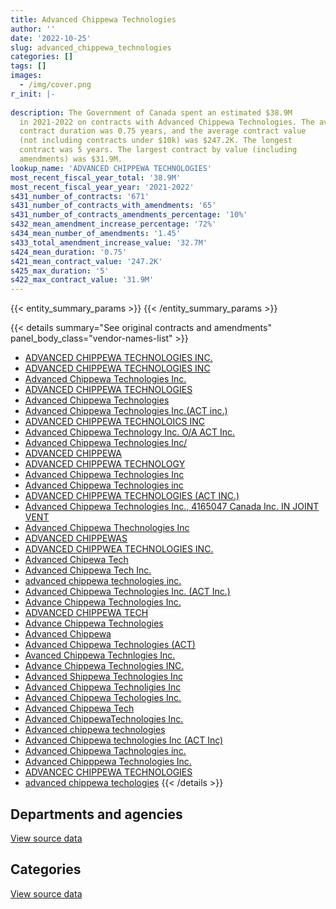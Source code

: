 ```yaml
---
title: Advanced Chippewa Technologies
author: ''
date: '2022-10-25'
slug: advanced_chippewa_technologies
categories: []
tags: []
images:
  - /img/cover.png
r_init: |-
  
description: The Government of Canada spent an estimated $38.9M
  in 2021-2022 on contracts with Advanced Chippewa Technologies. The average
  contract duration was 0.75 years, and the average contract value
  (not including contracts under $10k) was $247.2K. The longest
  contract was 5 years. The largest contract by value (including
  amendments) was $31.9M.
lookup_name: 'ADVANCED CHIPPEWA TECHNOLOGIES'
most_recent_fiscal_year_total: '38.9M'
most_recent_fiscal_year_year: '2021-2022'
s431_number_of_contracts: '671'
s431_number_of_contracts_with_amendments: '65'
s431_number_of_contracts_amendments_percentage: '10%'
s432_mean_amendment_increase_percentage: '72%'
s434_mean_number_of_amendments: '1.45'
s433_total_amendment_increase_value: '32.7M'
s424_mean_duration: '0.75'
s421_mean_contract_value: '247.2K'
s425_max_duration: '5'
s422_max_contract_value: '31.9M'
---
```


<script src="/rmarkdown-libs/htmlwidgets/htmlwidgets.js"></script>
<link href="/rmarkdown-libs/datatables-css/datatables-crosstalk.css" rel="stylesheet" />
<script src="/rmarkdown-libs/datatables-binding/datatables.js"></script>
<script src="/rmarkdown-libs/jquery/jquery-3.6.0.min.js"></script>
<link href="/rmarkdown-libs/dt-core-bootstrap/css/dataTables.bootstrap.min.css" rel="stylesheet" />
<link href="/rmarkdown-libs/dt-core-bootstrap/css/dataTables.bootstrap.extra.css" rel="stylesheet" />
<script src="/rmarkdown-libs/dt-core-bootstrap/js/jquery.dataTables.min.js"></script>
<script src="/rmarkdown-libs/dt-core-bootstrap/js/dataTables.bootstrap.min.js"></script>
<link href="/rmarkdown-libs/crosstalk/css/crosstalk.min.css" rel="stylesheet" />
<script src="/rmarkdown-libs/crosstalk/js/crosstalk.min.js"></script>
<script src="/rmarkdown-libs/htmlwidgets/htmlwidgets.js"></script>
<link href="/rmarkdown-libs/datatables-css/datatables-crosstalk.css" rel="stylesheet" />
<script src="/rmarkdown-libs/datatables-binding/datatables.js"></script>
<script src="/rmarkdown-libs/jquery/jquery-3.6.0.min.js"></script>
<link href="/rmarkdown-libs/dt-core-bootstrap/css/dataTables.bootstrap.min.css" rel="stylesheet" />
<link href="/rmarkdown-libs/dt-core-bootstrap/css/dataTables.bootstrap.extra.css" rel="stylesheet" />
<script src="/rmarkdown-libs/dt-core-bootstrap/js/jquery.dataTables.min.js"></script>
<script src="/rmarkdown-libs/dt-core-bootstrap/js/dataTables.bootstrap.min.js"></script>
<link href="/rmarkdown-libs/crosstalk/css/crosstalk.min.css" rel="stylesheet" />
<script src="/rmarkdown-libs/crosstalk/js/crosstalk.min.js"></script>

{{< entity_summary_params >}}
{{< /entity_summary_params >}}

{{< details summary="See original contracts and amendments" panel_body_class="vendor-names-list" >}}
- [ADVANCED CHIPPEWA TECHNOLOGIES INC.](https://search.open.canada.ca/en/ct/?sort=contract_value_f%20desc&page=1&search_text=%22ADVANCED%20CHIPPEWA%20TECHNOLOGIES%20INC.%22)
- [ADVANCED CHIPPEWA TECHNOLOGIES INC](https://search.open.canada.ca/en/ct/?sort=contract_value_f%20desc&page=1&search_text=%22ADVANCED%20CHIPPEWA%20TECHNOLOGIES%20INC%22)
- [Advanced Chippewa Technologies Inc.](https://search.open.canada.ca/en/ct/?sort=contract_value_f%20desc&page=1&search_text=%22Advanced%20Chippewa%20Technologies%20Inc.%22)
- [ADVANCED CHIPPEWA TECHNOLOGIES](https://search.open.canada.ca/en/ct/?sort=contract_value_f%20desc&page=1&search_text=%22ADVANCED%20CHIPPEWA%20TECHNOLOGIES%22)
- [Advanced Chippewa Technologies](https://search.open.canada.ca/en/ct/?sort=contract_value_f%20desc&page=1&search_text=%22Advanced%20Chippewa%20Technologies%22)
- [Advanced Chippewa Technologies Inc.(ACT inc.)](https://search.open.canada.ca/en/ct/?sort=contract_value_f%20desc&page=1&search_text=%22Advanced%20Chippewa%20Technologies%20Inc.%28ACT%20inc.%29%22)
- [ADVANCED CHIPPEWA TECHNOLOICS INC](https://search.open.canada.ca/en/ct/?sort=contract_value_f%20desc&page=1&search_text=%22ADVANCED%20CHIPPEWA%20TECHNOLOICS%20INC%22)
- [Advanced Chippewa Technology Inc. O/A ACT Inc.](https://search.open.canada.ca/en/ct/?sort=contract_value_f%20desc&page=1&search_text=%22Advanced%20Chippewa%20Technology%20Inc.%20O%2fA%20ACT%20Inc.%22)
- [Advanced Chippewa Technologies Inc/](https://search.open.canada.ca/en/ct/?sort=contract_value_f%20desc&page=1&search_text=%22Advanced%20Chippewa%20Technologies%20Inc%2f%22)
- [ADVANCED CHIPPEWA](https://search.open.canada.ca/en/ct/?sort=contract_value_f%20desc&page=1&search_text=%22ADVANCED%20CHIPPEWA%22)
- [ADVANCED CHIPPEWA TECHNOLOGY](https://search.open.canada.ca/en/ct/?sort=contract_value_f%20desc&page=1&search_text=%22ADVANCED%20CHIPPEWA%20TECHNOLOGY%22)
- [Advanced Chippewa Technologies Inc](https://search.open.canada.ca/en/ct/?sort=contract_value_f%20desc&page=1&search_text=%22Advanced%20Chippewa%20Technologies%20Inc%22)
- [Advanced Chippewa Technologies inc](https://search.open.canada.ca/en/ct/?sort=contract_value_f%20desc&page=1&search_text=%22Advanced%20Chippewa%20Technologies%20inc%22)
- [ADVANCED CHIPPEWA TECHNOLOGIES (ACT INC.)](https://search.open.canada.ca/en/ct/?sort=contract_value_f%20desc&page=1&search_text=%22ADVANCED%20CHIPPEWA%20TECHNOLOGIES%20%28ACT%20INC.%29%22)
- [Advanced Chippewa Technologies Inc., 4165047 Canada Inc. IN JOINT VENT](https://search.open.canada.ca/en/ct/?sort=contract_value_f%20desc&page=1&search_text=%22Advanced%20Chippewa%20Technologies%20Inc.%2c%204165047%20Canada%20Inc.%20IN%20JOINT%20VENT%22)
- [Advanced Chippewa Thechnologies Inc](https://search.open.canada.ca/en/ct/?sort=contract_value_f%20desc&page=1&search_text=%22Advanced%20Chippewa%20Thechnologies%20Inc%22)
- [ADVANCED CHIPPEWAS](https://search.open.canada.ca/en/ct/?sort=contract_value_f%20desc&page=1&search_text=%22ADVANCED%20CHIPPEWAS%22)
- [ADVANCED CHIPPWEA TECHNOLOGIES INC.](https://search.open.canada.ca/en/ct/?sort=contract_value_f%20desc&page=1&search_text=%22ADVANCED%20CHIPPWEA%20TECHNOLOGIES%20INC.%22)
- [Advanced Chipewa Tech](https://search.open.canada.ca/en/ct/?sort=contract_value_f%20desc&page=1&search_text=%22Advanced%20Chipewa%20Tech%22)
- [Advanced Chippewa Tech Inc.](https://search.open.canada.ca/en/ct/?sort=contract_value_f%20desc&page=1&search_text=%22Advanced%20Chippewa%20Tech%20Inc.%22)
- [advanced chippewa technologies inc.](https://search.open.canada.ca/en/ct/?sort=contract_value_f%20desc&page=1&search_text=%22advanced%20chippewa%20technologies%20inc.%22)
- [Advanced Chippewa Technologies Inc. (ACT Inc.)](https://search.open.canada.ca/en/ct/?sort=contract_value_f%20desc&page=1&search_text=%22Advanced%20Chippewa%20Technologies%20Inc.%20%28ACT%20Inc.%29%22)
- [Advance Chippewa Technologies Inc.](https://search.open.canada.ca/en/ct/?sort=contract_value_f%20desc&page=1&search_text=%22Advance%20Chippewa%20Technologies%20Inc.%22)
- [ADVANCED CHIPPEWA TECH](https://search.open.canada.ca/en/ct/?sort=contract_value_f%20desc&page=1&search_text=%22ADVANCED%20CHIPPEWA%20TECH%22)
- [Advance Chippewa Technologies](https://search.open.canada.ca/en/ct/?sort=contract_value_f%20desc&page=1&search_text=%22Advance%20Chippewa%20Technologies%22)
- [Advanced Chippewa](https://search.open.canada.ca/en/ct/?sort=contract_value_f%20desc&page=1&search_text=%22Advanced%20Chippewa%22)
- [Advanced Chippewa Technologies (ACT)](https://search.open.canada.ca/en/ct/?sort=contract_value_f%20desc&page=1&search_text=%22Advanced%20Chippewa%20Technologies%20%28ACT%29%22)
- [Avanced Chippewa Technlogies Inc.](https://search.open.canada.ca/en/ct/?sort=contract_value_f%20desc&page=1&search_text=%22Avanced%20Chippewa%20Technlogies%20Inc.%22)
- [Advance Chippewa Technologies INC.](https://search.open.canada.ca/en/ct/?sort=contract_value_f%20desc&page=1&search_text=%22Advance%20Chippewa%20Technologies%20INC.%22)
- [Advanced Shippewa Technologies Inc](https://search.open.canada.ca/en/ct/?sort=contract_value_f%20desc&page=1&search_text=%22Advanced%20Shippewa%20Technologies%20Inc%22)
- [Advanced Chippewa Technoligies Inc](https://search.open.canada.ca/en/ct/?sort=contract_value_f%20desc&page=1&search_text=%22Advanced%20Chippewa%20Technoligies%20Inc%22)
- [Advanced Chippewa Techologies Inc.](https://search.open.canada.ca/en/ct/?sort=contract_value_f%20desc&page=1&search_text=%22Advanced%20Chippewa%20Techologies%20Inc.%22)
- [Advanced Chippewa Tech](https://search.open.canada.ca/en/ct/?sort=contract_value_f%20desc&page=1&search_text=%22Advanced%20Chippewa%20Tech%22)
- [Advanced ChippewaTechnologies Inc.](https://search.open.canada.ca/en/ct/?sort=contract_value_f%20desc&page=1&search_text=%22Advanced%20ChippewaTechnologies%20Inc.%22)
- [Advanced chippewa technologies](https://search.open.canada.ca/en/ct/?sort=contract_value_f%20desc&page=1&search_text=%22Advanced%20chippewa%20technologies%22)
- [Advanced Chippewa technologies Inc (ACT Inc)](https://search.open.canada.ca/en/ct/?sort=contract_value_f%20desc&page=1&search_text=%22Advanced%20Chippewa%20technologies%20Inc%20%28ACT%20Inc%29%22)
- [Advanced Chippewa Tachnologies inc.](https://search.open.canada.ca/en/ct/?sort=contract_value_f%20desc&page=1&search_text=%22Advanced%20Chippewa%20Tachnologies%20inc.%22)
- [Advanced Chipppewa Technologies Inc.](https://search.open.canada.ca/en/ct/?sort=contract_value_f%20desc&page=1&search_text=%22Advanced%20Chipppewa%20Technologies%20Inc.%22)
- [ADVANCEC CHIPPEWA TECHNOLOGIES](https://search.open.canada.ca/en/ct/?sort=contract_value_f%20desc&page=1&search_text=%22ADVANCEC%20CHIPPEWA%20TECHNOLOGIES%22)
- [advanced chippewa techologies](https://search.open.canada.ca/en/ct/?sort=contract_value_f%20desc&page=1&search_text=%22advanced%20chippewa%20techologies%22)
{{< /details >}}

## Departments and agencies

<div id="htmlwidget-1" style="width:100%;height:auto;" class="datatables html-widget"></div>
<script type="application/json" data-for="htmlwidget-1">{"x":{"style":"bootstrap","filter":"none","vertical":false,"data":[["<a href=\"/departments/aafc-aac/\">Agriculture and Agri-Food Canada<\/a>","<a href=\"/departments/aandc-aadnc/\">Crown-Indigenous Relations and Northern Affairs Canada<\/a>","<a href=\"/departments/acoa-apeca/\">Atlantic Canada Opportunities Agency<\/a>","<a href=\"/departments/atssc-scdata/\">Administrative Tribunals Support Service of Canada<\/a>","<a href=\"/departments/cannor/\">Canadian Northern Economic Development Agency<\/a>","<a href=\"/departments/cas-satj/\">Courts Administration Service<\/a>","<a href=\"/departments/cbsa-asfc/\">Canada Border Services Agency<\/a>","<a href=\"/departments/ccohs-cchst/\">Canadian Centre for Occupational Health and Safety<\/a>","<a href=\"/departments/cer-rec/\">Canada Energy Regulator<\/a>","<a href=\"/departments/cfia-acia/\">Canadian Food Inspection Agency<\/a>","<a href=\"/departments/chrc-ccdp/\">Canadian Human Rights Commission<\/a>","<a href=\"/departments/cic/\">Immigration, Refugees and Citizenship Canada<\/a>","<a href=\"/departments/cihr-irsc/\">Canadian Institutes of Health Research<\/a>","<a href=\"/departments/cnsc-ccsn/\">Canadian Nuclear Safety Commission<\/a>","<a href=\"/departments/cra-arc/\">Canada Revenue Agency<\/a>","<a href=\"/departments/crtc/\">Canadian Radio-television and Telecommunications Commission<\/a>","<a href=\"/departments/csc-scc/\">Correctional Service of Canada<\/a>","<a href=\"/departments/csps-efpc/\">Canada School of Public Service<\/a>","<a href=\"/departments/dfatd-maecd/\">Global Affairs Canada<\/a>","<a href=\"/departments/dfo-mpo/\">Fisheries and Oceans Canada<\/a>","<a href=\"/departments/dnd-mdn/\">National Defence<\/a>","<a href=\"/departments/ec/\">Environment and Climate Change Canada<\/a>","<a href=\"/departments/elections/\">Elections Canada<\/a>","<a href=\"/departments/esdc-edsc/\">Employment and Social Development Canada<\/a>","<a href=\"/departments/fcac-acfc/\">Financial Consumer Agency of Canada<\/a>","<a href=\"/departments/fin/\">Department of Finance Canada<\/a>","<a href=\"/departments/fintrac-canafe/\">Financial Transactions and Reports Analysis Centre of Canada<\/a>","<a href=\"/departments/hc-sc/\">Health Canada<\/a>","<a href=\"/departments/ic/\">Innovation, Science and Economic Development Canada<\/a>","<a href=\"/departments/infc/\">Infrastructure Canada<\/a>","<a href=\"/departments/irb-cisr/\">Immigration and Refugee Board of Canada<\/a>","<a href=\"/departments/isc-sac/\">Indigenous Services Canada<\/a>","<a href=\"/departments/jus/\">Department of Justice Canada<\/a>","<a href=\"/departments/lac-bac/\">Library and Archives Canada<\/a>","<a href=\"/departments/nrcan-rncan/\">Natural Resources Canada<\/a>","<a href=\"/departments/nserc-crsng/\">Natural Sciences and Engineering Research Council of Canada<\/a>","<a href=\"/departments/oag-bvg/\">Office of the Auditor General of Canada<\/a>","<a href=\"/departments/opc-cpvp/\">Office of the Privacy Commissioner of Canada<\/a>","<a href=\"/departments/osfi-bsif/\">Office of the Superintendent of Financial Institutions Canada<\/a>","<a href=\"/departments/osgg-bsgg/\">Office of the Secretary to the Governor General<\/a>","<a href=\"/departments/pc/\">Parks Canada<\/a>","<a href=\"/departments/pch/\">Canadian Heritage<\/a>","<a href=\"/departments/pco-bcp/\">Privy Council Office<\/a>","<a href=\"/departments/phac-aspc/\">Public Health Agency of Canada<\/a>","<a href=\"/departments/ppsc-sppc/\">Public Prosecution Service of Canada<\/a>","<a href=\"/departments/pwgsc-tpsgc/\">Public Services and Procurement Canada<\/a>","<a href=\"/departments/rcmp-grc/\">Royal Canadian Mounted Police<\/a>","<a href=\"/departments/ssc-spc/\">Shared Services Canada<\/a>","<a href=\"/departments/tbs-sct/\">Treasury Board of Canada Secretariat<\/a>","<a href=\"/departments/vac-acc/\">Veterans Affairs Canada<\/a>","<a href=\"/departments/vrab-tacra/\">Veterans Review and Appeal Board<\/a>","<a href=\"/departments/wage/\">Department for Women and Gender Equality<\/a>","<a href=\"/departments/wd-deo/\">Western Economic Diversification Canada<\/a>"],[135799.84,491568.03,13776.75,9074.62,null,null,1916509,null,295234.86,55970.92,null,1546416.78,51588.9,99017.83,63414.43,28226.62,99598.95,193719.97,13105.74,72279.59,1301236.96,583417.03,184371.1,610243.31,null,null,null,null,676614.94,14119.46,null,470717.49,114939.59,696288.38,56083.63,null,null,218816.22,30896.89,21327.61,60618.85,115095.41,105504.43,null,null,13661.23,370435.1,8432736.3,191458.67,306767.23,null,null,null],[128484.19,104694.83,355994.25,null,null,null,1935125.13,null,4537.24,25175.37,null,1187384.32,61717.73,89201.85,78595.51,37166.83,103016.55,152999.05,null,110927.72,1544529.75,27885.49,210729.74,789986.4,50568.85,12271.58,149125.1,701514.94,1811594.65,16127.71,18974.88,null,156031.48,507725.55,89612.68,10262.66,null,24685.02,21038.17,null,72574.36,145643.84,277359.09,null,null,995073.47,157720.28,3841243.32,52632.46,646286.63,null,22954.37,40579.88],[80360.09,196822.5,12388.89,null,null,34401.65,1803245.3,12617.87,117235.51,null,null,1106617.36,74580.4,100551.32,1781982.93,25733.74,326689.68,74757.47,96504,149829.03,4091074.24,75761.62,26938.99,1333915.63,55136.25,2300.92,148717.66,2122298.92,5823871.81,622198.9,164767.43,121333.09,148149.93,16005.8,52002.41,null,null,27035.77,142084.68,8739.57,68904.89,251644.97,28209.91,136962.19,358312.6,348850.07,416936.95,16124226.37,29452.08,1007408.64,107920.6,95235.4,null],[131609.24,null,6777.78,null,164742.43,56869.67,1828964.35,21786.4,9043.5,null,21975.68,1450115.72,67224.66,111208.38,1060822.81,58895.9,302132.17,null,253096.5,194384.73,1666223.17,157412.02,13533.7,1107868.12,null,278398.38,null,2818699.3,865035.88,2089250.42,13897.3,305209.19,194076.87,17177.27,534167.11,null,33262.24,62116.53,null,29233.55,40469.27,156756,260211.12,627505.77,null,348186.4,66310.94,21000317.39,108002.86,204993.01,38118.19,136107.23,null]],"container":"<table class=\"table table-striped table-hover row-border order-column display\">\n  <thead>\n    <tr>\n      <th>Department<\/th>\n      <th>2018-2019<\/th>\n      <th>2019-2020<\/th>\n      <th>2020-2021<\/th>\n      <th>2021-2022<\/th>\n    <\/tr>\n  <\/thead>\n<\/table>","options":{"order":[[4,"desc"]],"pageLength":10,"autoWidth":true,"columnDefs":[{"targets":1,"render":"function(data, type, row, meta) {\n    return type !== 'display' ? data : DTWidget.formatCurrency(data, \"$\", 2, 3, \",\", \".\", true, null);\n  }"},{"targets":2,"render":"function(data, type, row, meta) {\n    return type !== 'display' ? data : DTWidget.formatCurrency(data, \"$\", 2, 3, \",\", \".\", true, null);\n  }"},{"targets":3,"render":"function(data, type, row, meta) {\n    return type !== 'display' ? data : DTWidget.formatCurrency(data, \"$\", 2, 3, \",\", \".\", true, null);\n  }"},{"targets":4,"render":"function(data, type, row, meta) {\n    return type !== 'display' ? data : DTWidget.formatCurrency(data, \"$\", 2, 3, \",\", \".\", true, null);\n  }"},{"width":"16%","targets":[1,2,3,4]},{"className":"dt-right","targets":[1,2,3,4]}],"orderClasses":false}},"evals":["options.columnDefs.0.render","options.columnDefs.1.render","options.columnDefs.2.render","options.columnDefs.3.render"],"jsHooks":[]}</script>
<p class="text-right">
<a href="https://github.com/GoC-Spending/contracts-data/tree/main/data/out/vendors/advanced_chippewa_technologies/summary_by_fiscal_year_by_department.csv" class="source-data-link btn btn-link">View source data</a>
</p>

## Categories

<div id="htmlwidget-2" style="width:100%;height:auto;" class="datatables html-widget"></div>
<script type="application/json" data-for="htmlwidget-2">{"x":{"style":"bootstrap","filter":"none","vertical":false,"data":[["<a href=\"/categories/office_management/\">Office management<\/a>","<a href=\"/categories/defence/\">Defence<\/a>","<a href=\"/categories/professional_services/\">Professional services<\/a>","<a href=\"/categories/information_technology/\">Information technology<\/a>","<a href=\"/categories/industrial_products_and_services/\">Industrial products and services<\/a>","<a href=\"/categories/human_capital/\">Human capital<\/a>"],[14888,1286348.96,null,18342716.57,16699.14,null],[null,1544529.75,null,15153321.36,null,71901.81],[null,4070151.03,9003.34,35783542.54,20923.21,67095.91],[15797.85,1666223.17,93691.06,37136477.07,null,null]],"container":"<table class=\"table table-striped table-hover row-border order-column display\">\n  <thead>\n    <tr>\n      <th>Category<\/th>\n      <th>2018-2019<\/th>\n      <th>2019-2020<\/th>\n      <th>2020-2021<\/th>\n      <th>2021-2022<\/th>\n    <\/tr>\n  <\/thead>\n<\/table>","options":{"order":[[4,"desc"]],"dom":"t","pageLength":30,"autoWidth":true,"columnDefs":[{"targets":1,"render":"function(data, type, row, meta) {\n    return type !== 'display' ? data : DTWidget.formatCurrency(data, \"$\", 2, 3, \",\", \".\", true, null);\n  }"},{"targets":2,"render":"function(data, type, row, meta) {\n    return type !== 'display' ? data : DTWidget.formatCurrency(data, \"$\", 2, 3, \",\", \".\", true, null);\n  }"},{"targets":3,"render":"function(data, type, row, meta) {\n    return type !== 'display' ? data : DTWidget.formatCurrency(data, \"$\", 2, 3, \",\", \".\", true, null);\n  }"},{"targets":4,"render":"function(data, type, row, meta) {\n    return type !== 'display' ? data : DTWidget.formatCurrency(data, \"$\", 2, 3, \",\", \".\", true, null);\n  }"},{"width":"16%","targets":[1,2,3,4]},{"className":"dt-right","targets":[1,2,3,4]}],"orderClasses":false,"lengthMenu":[10,25,30,50,100]}},"evals":["options.columnDefs.0.render","options.columnDefs.1.render","options.columnDefs.2.render","options.columnDefs.3.render"],"jsHooks":[]}</script>
<p class="text-right">
<a href="https://github.com/GoC-Spending/contracts-data/tree/main/data/out/vendors/advanced_chippewa_technologies/summary_by_fiscal_year_by_category.csv" class="source-data-link btn btn-link">View source data</a>
</p>

